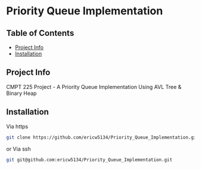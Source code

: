 # Priority Queue Implementation

## Table of Contents

- [Project Info](#project-info)
- [Installation](#installation)

## Project Info
CMPT 225 Project - A Priority Queue Implementation Using AVL Tree & Binary Heap

## Installation
Via https
```bash
git clone https://github.com/ericw5134/Priority_Queue_Implementation.git
```
or 
Via ssh
```bash
git git@github.com:ericw5134/Priority_Queue_Implementation.git
```
